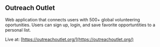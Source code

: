 ## Outreach Outlet

Web application that connects users with 500+ global volunteering oportunities.
Users can sign up, login, and save favorite opportuntities to a personal list.

Live at: [https://outreachoutlet.org/](https://outreachoutlet.org/)